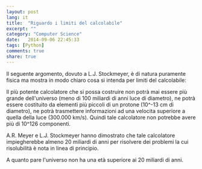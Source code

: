 ```yaml
---
layout: post
lang: it
title:  "Riguardo i limiti del calcolabile"
excerpt: ""
category: "Computer Science"
date:   2014-09-06 22:45:33
tags: [Python]
comments: true
share: true
---
```


Il seguente argomento, dovuto a L.J. Stockmeyer, è di natura puramente fisica ma
mostra in modo chiaro cosa si intenda per limiti del calcolabile:


Il più potente calcolatore che si possa costruire non potrà mai essere
più grande dell'universo (meno di 100 miliardi di anni luce
di diametro), ne potrà essere costituito da elementi più piccoli di
un protone (10^-13 cm di diametro), ne potrà trasmettere informazioni
ad una velocita superiore a quella della luce (300.000 km/s).
Quindi tale calcolatore non potrebbe avere più di 10^126 componenti.


A.R. Meyer e L.J. Stockmeyer hanno dimostrato che tale calcolatore
impiegherebbe almeno 20 miliardi di anni per risolvere dei
problemi la cui risolubilità è nota in linea di principio. 


A quanto pare l'universo non ha una età superiore ai 20 miliardi di anni.
